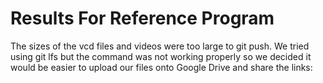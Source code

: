 # Results For Reference Program #

The sizes of the vcd files and videos were too large to git push. We tried using git lfs but the command was not working properly so we decided it would be easier to upload our files onto Google Drive and share the links:

